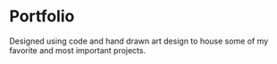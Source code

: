 # Portfolio
Designed using code and hand drawn art design to house some of my favorite and most important projects.
